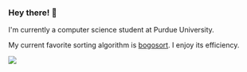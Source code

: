 ### Hey there! 👋

I'm currently a computer science student at Purdue University.

My current favorite sorting algorithm is [bogosort](https://en.wikipedia.org/wiki/Bogosort). I enjoy its efficiency.

<a href="https://github.com/vivCoding/github-readme-stats">
 <img align="center" src="https://github-readme-stats.vercel.app/api/top-langs/?username=vivCoding&count_private=true&show_icons=true&theme=tokyonight&layout=compact"/>
</a>
